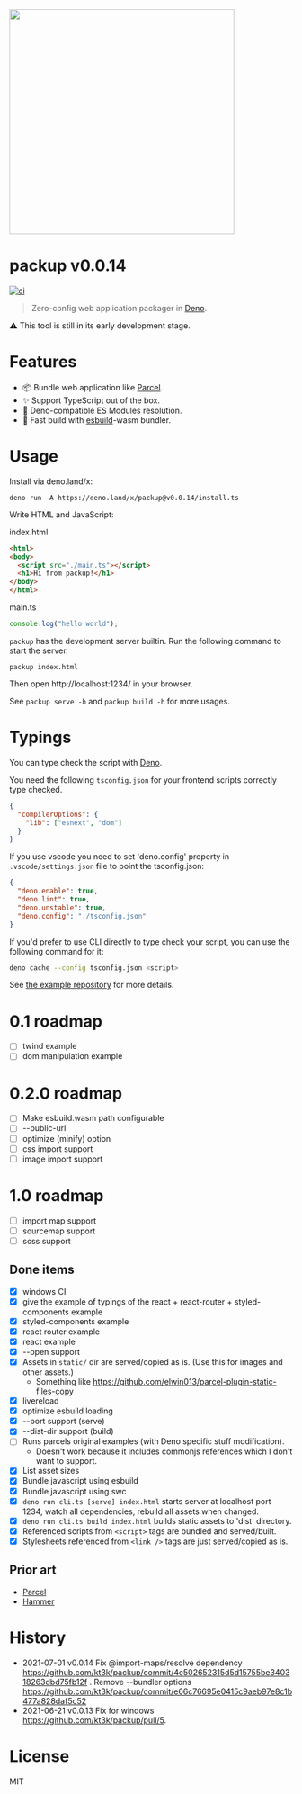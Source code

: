 <img src="https://raw.githubusercontent.com/kt3k/packup/main/docs/logo-v2.svg" width="400" />

# packup v0.0.14

[![ci](https://github.com/kt3k/packup/actions/workflows/ci.yml/badge.svg)](https://github.com/kt3k/packup/actions/workflows/ci.yml)

> Zero-config web application packager in [Deno][Deno].

⚠️ This tool is still in its early development stage.

# Features

- 📦 Bundle web application like [Parcel][Parcel].
- ✨ Support TypeScript out of the box.
- 🦕 Deno-compatible ES Modules resolution.
- 💨 Fast build with [esbuild][esbuild]-wasm bundler.

# Usage

Install via deno.land/x:

```shell
deno run -A https://deno.land/x/packup@v0.0.14/install.ts
```

Write HTML and JavaScript:

index.html

```html
<html>
<body>
  <script src="./main.ts"></script>
  <h1>Hi from packup!</h1>
</body>
</html>
```

main.ts

```js
console.log("hello world");
```

`packup` has the development server builtin. Run the following command to start
the server.

```
packup index.html
```

Then open http://localhost:1234/ in your browser.

See `packup serve -h` and `packup build -h` for more usages.

# Typings

You can type check the script with [Deno][Deno].

You need the following `tsconfig.json` for your frontend scripts correctly type
checked.

```json
{
  "compilerOptions": {
    "lib": ["esnext", "dom"]
  }
}
```

If you use vscode you need to set 'deno.config' property in
`.vscode/settings.json` file to point the tsconfig.json:

```json
{
  "deno.enable": true,
  "deno.lint": true,
  "deno.unstable": true,
  "deno.config": "./tsconfig.json"
}
```

If you'd prefer to use CLI directly to type check your script, you can use the
following command for it:

```sh
deno cache --config tsconfig.json <script>
```

See [the example repository](https://github.com/kt3k/packup_example) for more
details.

# 0.1 roadmap

- [ ] twind example
- [ ] dom manipulation example

# 0.2.0 roadmap

- [ ] Make esbuild.wasm path configurable
- [ ] --public-url
- [ ] optimize (minify) option
- [ ] css import support
- [ ] image import support

# 1.0 roadmap

- [ ] import map support
- [ ] sourcemap support
- [ ] scss support

## Done items

- [x] windows CI
- [x] give the example of typings of the react + react-router +
  styled-components example
- [x] styled-components example
- [x] react router example
- [x] react example
- [x] --open support
- [x] Assets in `static/` dir are served/copied as is. (Use this for images and
  other assets.)
  - Something like https://github.com/elwin013/parcel-plugin-static-files-copy
- [x] livereload
- [x] optimize esbuild loading
- [x] --port support (serve)
- [x] --dist-dir support (build)
- [ ] Runs parcels original examples (with Deno specific stuff modification).
  - Doesn't work because it includes commonjs references which I don't want to
    support.
- [x] List asset sizes
- [x] Bundle javascript using esbuild
- [x] Bundle javascript using swc
- [x] `deno run cli.ts [serve] index.html` starts server at localhost port 1234,
  watch all dependencies, rebuild all assets when changed.
- [x] `deno run cli.ts build index.html` builds static assets to 'dist'
  directory.
- [x] Referenced scripts from `<script>` tags are bundled and served/built.
- [x] Stylesheets referenced from `<link />` tags are just served/copied as is.

## Prior art

- [Parcel][Parcel]
- [Hammer][Hammer]

# History

- 2021-07-01 v0.0.14 Fix @import-maps/resolve dependency
  https://github.com/kt3k/packup/commit/4c502652315d5d15755be340318263dbd75fb12f
  . Remove --bundler options
  https://github.com/kt3k/packup/commit/e66c76695e0415c9aeb97e8c1b477a828daf5c52
- 2021-06-21 v0.0.13 Fix for windows https://github.com/kt3k/packup/pull/5.

# License

MIT

[Parcel]: https://parceljs.org/
[Esbuild]: https://esbuild.github.io/
[Deno]: https://deno.land/
[Hammer]: https://github.com/sinclairzx81/hammer
